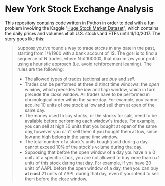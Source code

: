 # New York Stock Exchange Analysis

This repository contains code written in Python in order to deal with a fun problem involving the Kaggle "[Huge Stock Market Dataset](https://www.kaggle.com/borismarjanovic/price-volume-data-for-all-us-stocks-etfs/version/3)", which contains the daily prices and volumes of all U.S. stocks and ETFs until 11/10/2017. The story goes like this:

> Suppose you've found a way to trade stocks in any date in the past, starting from 1/1/1960 with a bank account of 1$. The goal is to find a sequence of N trades, where N ≤ 100000, that maximizes your profit using a heuristic approach (i.e. avoid reinforcement learning). The rules are the following:
> - The allowed types of trades (actions) are *buy* and *sell*.
> - Trades can be performed at three distinct time windows: the *open* window, which precedes the *low* and *high* window, which in turn precede the *close* window. All trades have to be performed in chronological order within the same day. For example, you cannot acquire 10 units of one stock at low and sell them at open of the same day.
> - The money used to buy stocks, or the stocks for sale, need to be available before performing each window's trades. For example, you can sell at high 30 units that you bought at open of the same day, however you can't sell them if you bought them at low, since low and high belong in the same time window.
> - The total number of a stock's units bought/sold during a day cannot exceed 10% of the stock's volume during that day.
> - Supposing that before the open window of a day you have n ≥ 0 units of a specific stock, you are not allowed to buy more than n+1 units of this stock during that day. For example, if you have 20 units of AAPL before the open window of a day, then you can buy **at most** 21 units of AAPL during that day, even if you intend to sell them before the close window.

